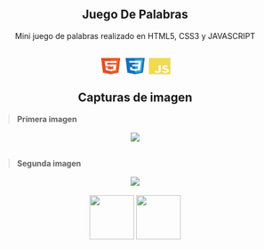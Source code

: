 <h2 align="center">Juego De Palabras</h2>
<p align="center">Mini juego de palabras realizado en HTML5, CSS3 y JAVASCRIPT</p>
<br>

<div align="center">
<img align="center" alt="Rafa-HTML" height="30" width="40" src="https://raw.githubusercontent.com/devicons/devicon/master/icons/html5/html5-original.svg">
<img align="center" alt="Rafa-CSS" height="30" width="40" src="https://raw.githubusercontent.com/devicons/devicon/master/icons/css3/css3-original.svg">  
<img align="center" alt="Rafa-Js" height="30" width="40" src="https://raw.githubusercontent.com/devicons/devicon/master/icons/javascript/javascript-plain.svg">
</div>

<h2 align="center">Capturas de imagen</h2>

> **Primera imagen**
<div align="center">
<img align="center" width=280rem src="https://user-images.githubusercontent.com/86094668/193163032-d7faa017-0236-4639-aaa2-73cfda600cdd.jpg"/>
</div><br>

> **Segunda imagen**

<div align="center">
<img align="center" width=280rem src="https://user-images.githubusercontent.com/86094668/193163354-9a76ad49-bf33-477a-aa90-c56e1f1ce03f.jpg"/>
</div><br>

<div align="center">
<img align="center" height="80" width="80" src="https://user-images.githubusercontent.com/86094668/193166998-46c5048a-c700-494f-b201-3eaff3bcedb4.png"/> 
<img align="center" height="80" width="80" src=""/>
</div>
